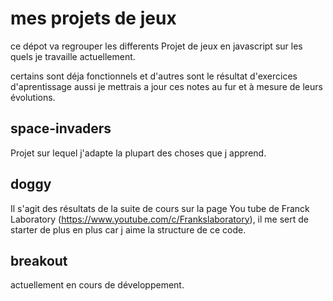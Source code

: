 # mes projets de jeux

ce dépot va regrouper les differents Projet de jeux en javascript sur les quels je travaille actuellement.

certains sont déja fonctionnels et d'autres sont le résultat d'exercices d'aprentissage aussi je mettrais a jour ces notes au fur et à mesure de leurs évolutions.

## space-invaders
Projet sur lequel j'adapte la plupart des choses que j apprend.

## doggy
Il s'agit des résultats de la suite de cours sur la page You tube de Franck Laboratory (https://www.youtube.com/c/Frankslaboratory), il me sert de starter de plus en plus car j aime la structure de ce code.

## breakout

actuellement en cours de développement.
